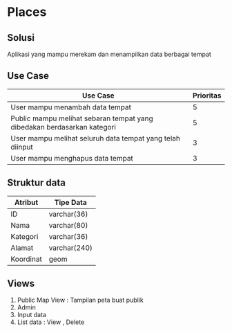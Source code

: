 # Places 

## Solusi
Aplikasi yang mampu merekam dan menampilkan data berbagai tempat

## Use Case
Use Case | Prioritas 
--- | ---
User mampu menambah data tempat | 5 
Public mampu melihat sebaran tempat yang dibedakan berdasarkan kategori | 5 
User mampu melihat seluruh data tempat yang telah diinput | 3 
User mampu menghapus data tempat | 3 

## Struktur data

Atribut | Tipe Data 
--- | ---
ID | varchar(36) 
Nama | varchar(80) 
Kategori | varchar(36) 
Alamat | varchar(240) 
Koordinat | geom

## Views

1. Public Map View : Tampilan peta buat publik
2. Admin
  1. Input data
  2. List data : View , Delete 
